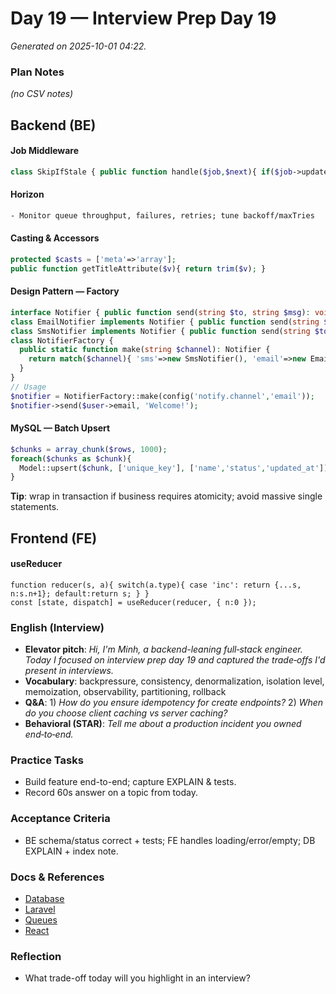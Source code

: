 # Day 19 — Interview Prep Day 19

_Generated on 2025-10-01 04:22._

### Plan Notes
_(no CSV notes)_

## Backend (BE)

#### Job Middleware
```php
class SkipIfStale { public function handle($job,$next){ if($job->updatedRecently()) return; $next($job); } }
```

#### Horizon
```txt
- Monitor queue throughput, failures, retries; tune backoff/maxTries
```

#### Casting & Accessors
```php
protected $casts = ['meta'=>'array'];
public function getTitleAttribute($v){ return trim($v); }
```

#### Design Pattern — Factory
```php
interface Notifier { public function send(string $to, string $msg): void; }
class EmailNotifier implements Notifier { public function send(string $to, string $msg){ Mail::to($to)->send(new GenericMail($msg)); } }
class SmsNotifier implements Notifier { public function send(string $to, string $msg){ app('twilio')->messages->create($to, ['from'=>config('twilio.from'),'body'=>$msg]); } }
class NotifierFactory {
  public static function make(string $channel): Notifier {
    return match($channel){ 'sms'=>new SmsNotifier(), 'email'=>new EmailNotifier(), default=>throw new InvalidArgumentException('Unsupported channel') };
  }
}
// Usage
$notifier = NotifierFactory::make(config('notify.channel','email'));
$notifier->send($user->email, 'Welcome!');
```

#### MySQL — Batch Upsert
```php
$chunks = array_chunk($rows, 1000);
foreach($chunks as $chunk){
  Model::upsert($chunk, ['unique_key'], ['name','status','updated_at']);
}
```
**Tip**: wrap in transaction if business requires atomicity; avoid massive single statements.


## Frontend (FE)

#### useReducer
```tsx
function reducer(s, a){ switch(a.type){ case 'inc': return {...s, n:s.n+1}; default:return s; } }
const [state, dispatch] = useReducer(reducer, { n:0 });
```

### English (Interview)
- **Elevator pitch**: *Hi, I'm Minh, a backend-leaning full‑stack engineer. Today I focused on interview prep day 19 and captured the trade‑offs I'd present in interviews.*
- **Vocabulary**: backpressure, consistency, denormalization, isolation level, memoization, observability, partitioning, rollback
- **Q&A**: 1) *How do you ensure idempotency for create endpoints?*  2) *When do you choose client caching vs server caching?*
- **Behavioral (STAR)**: *Tell me about a production incident you owned end‑to‑end.*


### Practice Tasks
- Build feature end-to-end; capture EXPLAIN & tests.
- Record 60s answer on a topic from today.

### Acceptance Criteria
- BE schema/status correct + tests; FE handles loading/error/empty; DB EXPLAIN + index note.

### Docs & References
- [Database](https://dev.mysql.com/doc/)
- [Laravel](https://laravel.com/docs)
- [Queues](https://laravel.com/docs/queues)
- [React](https://react.dev/learn)

### Reflection
- What trade-off today will you highlight in an interview?